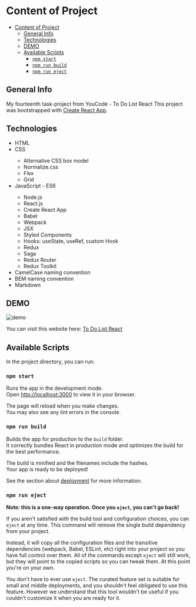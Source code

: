 # Content of Project
- [Content of Project](#content-of-project)
  - [General Info](#general-info)
  - [Technologies](#technologies)
  - [DEMO](#demo)
  - [Available Scripts](#available-scripts)
    - [`npm start`](#npm-start)
    - [`npm run build`](#npm-run-build)
    - [`npm run eject`](#npm-run-eject)

## General Info
My fourteenth task-project from YouCode - To Do List React 
This project was bootstrapped with [Create React App](https://github.com/facebook/create-react-app).

## Technologies
<ul>
<li>HTML</li>
<li>CSS</li>
<ul>
<li>Alternative CSS box model</li>
<li>Normalize.css</li>
<li>Flex</li>
<li>Grid</li>
</ul>
<li>JavaScript - ES6</li>
<ul>
<li>Node.js</li>
<li>React.js</li>
<li>Create React App</li>
<li>Babel</li>
<li>Webpack</li>
<li>JSX</li>
<li>Styled Components</li>
<li>Hooks: useState, useRef, custom Hook</li>
<li>Redux</li>
<li>Saga</li>
<li>Redux Router</li>
<li>Redux Toolkit</li>
</ul>
<li>CamelCase naming convention</li>
<li>BEM naming convention</li>
<li>Markdown</li>
</ul>

## DEMO
![demo](https://bartekkamela.github.io/to-do-list/images/demo.gif)

You can visit this website here: [To Do List React](https://bartekkamela.github.io/todo-list-react)

## Available Scripts

In the project directory, you can run:

### `npm start`

Runs the app in the development mode.\
Open [http://localhost:3000](http://localhost:3000) to view it in your browser.

The page will reload when you make changes.\
You may also see any lint errors in the console.

### `npm run build`

Builds the app for production to the `build` folder.\
It correctly bundles React in production mode and optimizes the build for the best performance.

The build is minified and the filenames include the hashes.\
Your app is ready to be deployed!

See the section about [deployment](https://facebook.github.io/create-react-app/docs/deployment) for more information.

### `npm run eject`

**Note: this is a one-way operation. Once you `eject`, you can't go back!**

If you aren't satisfied with the build tool and configuration choices, you can `eject` at any time. This command will remove the single build dependency from your project.

Instead, it will copy all the configuration files and the transitive dependencies (webpack, Babel, ESLint, etc) right into your project so you have full control over them. All of the commands except `eject` will still work, but they will point to the copied scripts so you can tweak them. At this point you're on your own.

You don't have to ever use `eject`. The curated feature set is suitable for small and middle deployments, and you shouldn't feel obligated to use this feature. However we understand that this tool wouldn't be useful if you couldn't customize it when you are ready for it.

